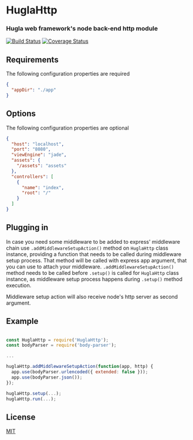 # HuglaHttp
### Hugla web framework's node back-end http module

[![Build Status](https://travis-ci.org/hugla/hugla-node-http.svg?branch=master)](https://travis-ci.org/hugla/hugla-node-http)
[![Coverage Status](https://coveralls.io/repos/hugla/hugla-node-http/badge.svg?branch=master&service=github)](https://coveralls.io/github/hugla/hugla-node-http?branch=master)

## Requirements

The following configuration properties are required

```json
{
  "appDir": "./app"
}
```

## Options

The following configuration properties are optional

```json
{
  "host": "localhost",
  "port": "8080",
  "viewEngine": "jade",
  "assets": {
    "/assets": "assets"
  },
  "controllers": [
    {
      "name": "index",
      "root": "/"
    }
  ]
}
```

## Plugging in

In case you need some middleware to be added to express' middleware chain use ``` .addMiddlewareSetupAction() ``` method on ``` HuglaHttp ``` class instance, providing a function that needs to be called during middleware setup process. That method will be called with express app argument, that you can use to attach your middleware.
``` .addMiddlewareSetupAction() ``` method needs to be called before ``` .setup() ``` is called for ``` HuglaHttp ``` class instance, as middleware setup process happens during ``` .setup() ``` method execution.

Middleware setup action will also receive node's http server as second argument.

## Example

```javascript

const HuglaHttp = require('HuglaHttp');
const bodyParser = require('body-parser');

...

huglaHttp.addMiddlewareSetupAction(function(app, http) {
  app.use(bodyParser.urlencoded({ extended: false }));
  app.use(bodyParser.json());
});

huglaHttp.setup(...);
huglaHttp.run(...);

```

## License

[MIT](LICENSE)
